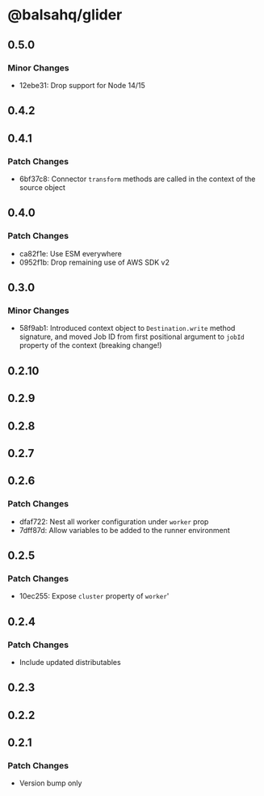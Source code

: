 # @balsahq/glider

## 0.5.0

### Minor Changes

- 12ebe31: Drop support for Node 14/15

## 0.4.2

## 0.4.1

### Patch Changes

- 6bf37c8: Connector `transform` methods are called in the context of the source object

## 0.4.0

### Patch Changes

- ca82f1e: Use ESM everywhere
- 0952f1b: Drop remaining use of AWS SDK v2

## 0.3.0

### Minor Changes

- 58f9ab1: Introduced context object to `Destination.write` method signature, and moved Job ID from first positional argument to `jobId` property of the context (breaking change!)

## 0.2.10

## 0.2.9

## 0.2.8

## 0.2.7

## 0.2.6

### Patch Changes

- dfaf722: Nest all worker configuration under `worker` prop
- 7dff87d: Allow variables to be added to the runner environment

## 0.2.5

### Patch Changes

- 10ec255: Expose `cluster` property of `worker`'

## 0.2.4

### Patch Changes

- Include updated distributables

## 0.2.3

## 0.2.2

## 0.2.1

### Patch Changes

- Version bump only
